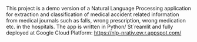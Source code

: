 This project is a demo version of a Natural Language Processing application for extraction and classification of medical accident related information from medical journals such as falls, wrong prescription, wrong medication etc. in the hospitals. The app is written in Python/ St´reamlit and fully deployed at Google Cloud Platform: https://nlp-nrativ.ew.r.appspot.com/ 